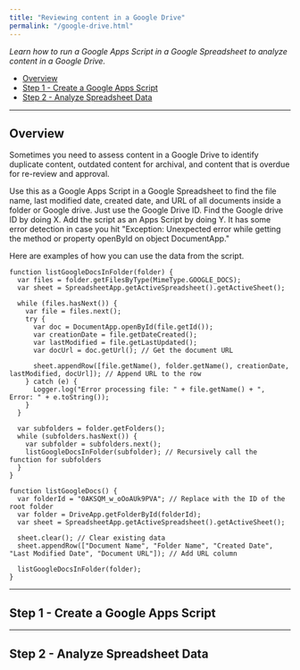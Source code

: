 ```yaml
---
title: "Reviewing content in a Google Drive"
permalink: "/google-drive.html"
---
```


*Learn how to run a Google Apps Script in a Google Spreadsheet to analyze content in a Google Drive.*

- [Overview](#Overview)
- [Step 1 - Create a Google Apps Script](#Step-1-Create-a-Google-Apps-Script)
- [Step 2 - Analyze Spreadsheet Data](#Step-2-Analyze-Spreadsheet-Data)

---

## Overview

Sometimes you need to assess content in a Google Drive to identify duplicate content, outdated content for archival, and content that is overdue for re-review and approval. 

Use this as a Google Apps Script in a Google Spreadsheet to find the file name, last modified date, created date, and URL of all documents inside a folder or Google drive. Just use the Google Drive ID. Find the Google drive ID by doing X. Add the script as an Apps Script by doing Y. It has some error detection in case you hit "Exception: Unexpected error while getting the method or property openById on object DocumentApp."

Here are examples of how you can use the data from the script.

```
function listGoogleDocsInFolder(folder) {
  var files = folder.getFilesByType(MimeType.GOOGLE_DOCS);
  var sheet = SpreadsheetApp.getActiveSpreadsheet().getActiveSheet();
  
  while (files.hasNext()) {
    var file = files.next();
    try {
      var doc = DocumentApp.openById(file.getId());
      var creationDate = file.getDateCreated();
      var lastModified = file.getLastUpdated();
      var docUrl = doc.getUrl(); // Get the document URL

      sheet.appendRow([file.getName(), folder.getName(), creationDate, lastModified, docUrl]); // Append URL to the row
    } catch (e) {
      Logger.log("Error processing file: " + file.getName() + ", Error: " + e.toString());
    }
  }

  var subfolders = folder.getFolders();
  while (subfolders.hasNext()) {
    var subfolder = subfolders.next();
    listGoogleDocsInFolder(subfolder); // Recursively call the function for subfolders
  }
}

function listGoogleDocs() {
  var folderId = "0AKSQM_w_oOoAUk9PVA"; // Replace with the ID of the root folder
  var folder = DriveApp.getFolderById(folderId);
  var sheet = SpreadsheetApp.getActiveSpreadsheet().getActiveSheet();
  
  sheet.clear(); // Clear existing data
  sheet.appendRow(["Document Name", "Folder Name", "Created Date", "Last Modified Date", "Document URL"]); // Add URL column
  
  listGoogleDocsInFolder(folder);
}
```

---

## Step 1 - Create a Google Apps Script

---

## Step 2 - Analyze Spreadsheet Data
